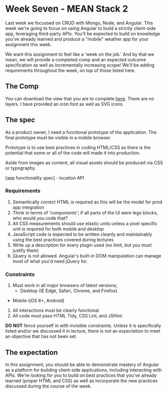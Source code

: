 # Week Seven - MEAN Stack 2

Last week we focussed on CRUD with Mongo, Node, and Angular. This week we're going to focus on using Angular to build a strictly client-side app, leveraging third-party APIs. You'll be expected to build on knowledge you've already learned and produce a "mobile" weather app for your assignment this week.

We want this assignment to feel like a 'week on the job.' And by that we mean, we will provide a completed comp and an expected outcome specification as well as incrementally increasing scope! We'll be adding requirements throughout the week, on top of those listed here.

## The Comp

You can download the view that you are to complete [here](https://github.com/SEA-Design-Dev/mean-stack-2/tree/master/comps). There are no layers. I have provided an icon font as well as SVG icons.

## The spec

As a product owner, I need a functional prototype of the application. The final prototype must be visible in a mobile browser. 

Prototype is to use best practices in coding HTML/CSS as there is the potential that some or all of the code will made it into production. 

Aside from images as content, all visual assets should be produced via CSS or typography. 

[app functionality spec] - location API

### Requirements 

1. Semantically correct HTML is required as this will be the model for prod app integration
1. Think in terms of '*components*'; if all parts of the UI were lego blocks, who would you code that?
1. All CSS measurements should use elastic units unless a pixel specific unit is required for both mobile and desktop
1. JavaScript code is expected to be written cleanly and maintainably using the best practices covered during lectures
1. Write up a description for every plugin used (no limit, but you must justify them)
  1. jQuery is not allowed. Angular's built-in DOM manipulation can manage most of what you'd need jQuery for.

### Constraints 

1. Must work in all major browsers of latest versions;
	* Desktop (IE Edge, Safari, Chrome, and Firefox)
  * Mobile (iOS 8+, Android)
1. All interactions must be clearly functional
1. All code must pass HTML Tidy, CSS Lint, and JSHint.

__DO NOT__ fence yourself in with invisible constraints. Unless it is specifically listed and/or we discussed it in lecture, there is not an expectation to meet an objective that has not been set. 

## The expectation 

In this assignment, you should be able to demonstrate mastery of Angular as a platform for building client-side applications, including interacting with APIs. We're looking for you to build on best practices that you've already learned (proper HTML and CSS) as well as incorporate the new practices discussed during the course of the week.

